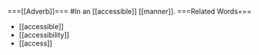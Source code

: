 ===[[Adverb]]===
#In an [[accessible]] [[manner]].
===Related Words===
* [[accessible]]
* [[accessibility]]
* [[access]]